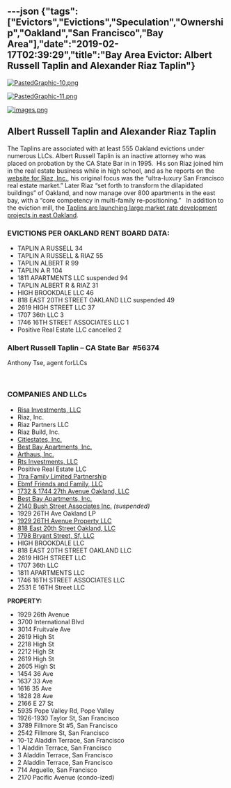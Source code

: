 ---json
{"tags":["Evictors","Evictions","Speculation","Ownership","Oakland","San Francisco","Bay Area"],"date":"2019-02-17T02:39:29","title":"Bay Area Evictor: Albert Russell Taplin and Alexander Riaz Taplin"}
---

[![PastedGraphic-10.png](/assets/uploads/PastedGraphic-10.png)](https://images.squarespace-cdn.com/content/v1/52b7d7a6e4b0b3e376ac8ea2/1472521658250-U2OOD8VDA7QLNIWKLLQC/ke17ZwdGBToddI8pDm48kNvA5MgqoW-G5xwSK-if0-1Zw-zPPgdn4jUwVcJE1ZvWhcwhEtWJXoshNdA9f1qD7esRAHmdXdveR1--lCDQNB6-cDfoOxL5dirzvxYrDudtkvKPFUoSR9FOW_49xhQZdA/PastedGraphic-10.png) 

[![PastedGraphic-11.png](/assets/uploads/PastedGraphic-11.png)](https://images.squarespace-cdn.com/content/v1/52b7d7a6e4b0b3e376ac8ea2/1472521676497-HPXUC7CN6F6MGPYGJNRY/ke17ZwdGBToddI8pDm48kPdTF68SmnwLaW07tdxX4m1Zw-zPPgdn4jUwVcJE1ZvWhcwhEtWJXoshNdA9f1qD7R6SWOyAW0y1cpSTASaRj-xJZq5smdwPZhN4PnwUC5m4zwcXKRxCPY5ybjTBrCpigQ/PastedGraphic-11.png) 

[![images.png](/assets/uploads/images.png)](https://images.squarespace-cdn.com/content/v1/52b7d7a6e4b0b3e376ac8ea2/1472522279819-OI7OH4VJH6DPGEC5M306/ke17ZwdGBToddI8pDm48kLCkzFEu1VSCTlhXoyjv7wTlfiSMXz2YNBs8ylwAJx2qrCLSIWAQvdC7iWmC9HNtRb0ErjocdasWZHwe6lTdRAAKXFWv8L_bqg_OGeJDxBCP06-vw_JOn2hUbkBqeZ_HaQ/images.png) 

**Albert Russell Taplin and Alexander Riaz Taplin**
---------------------------------------------------

The Taplins are associated with at least 555 Oakland evictions under numerous LLCs. Albert Russell Taplin is an inactive attorney who was placed on probation by the CA State Bar in in 1995.  His son Riaz joined him in the real estate business while in high school, and as he reports on the [website for Riaz, Inc.](http://www.riazcapital.com/team/), his original focus was the “ultra-luxury San Francisco real estate market.” Later Riaz “set forth to transform the dilapidated buildings” of Oakland, and now manage over 800 apartments in the east bay, with a “core competency in multi-family re-positioning.”   In addition to the eviction mill, the [Taplins are launching large market rate development projects in east Oakland](http://www.bizjournals.com/sanfrancisco/blog/real-estate/2015/09/luxury-condo-developer-heads-to-east-oakland.html).

### **EVICTIONS PER OAKLAND RENT BOARD DATA**:

*   TAPLIN A RUSSELL   34
*   TAPLIN A RUSSELL & RIAZ  55
*   TAPLIN ALBERT R   99
*   TAPLIN A R  104
*   1811 APARTMENTS LLC suspended 94
*   TAPLIN ALBERT R & RIAZ  31
*   HIGH BROOKDALE LLC  46
*   818 EAST 20TH STREET OAKLAND LLC suspended 49
*   2619 HIGH STREET LLC  37
*   1707 36th LLC 3
*   1746 16TH STREET ASSOCIATES LLC  1
*   Positive Real Estate LLC cancelled 2   

### Albert Russell Taplin – CA State Bar  #56374

Anthony Tse, agent forLLCs  

 

### **COMPANIES AND LLCs**

*   [Risa Investments, LLC](https://www.corporationwiki.com/California/Oakland/risa-investments-llc/67221343.aspx)
*   Riaz, Inc.
*   Riaz Partners LLC
*   Riaz Build, Inc.
*   [Citiestates, Inc.](https://www.corporationwiki.com/California/San-Francisco/citiestates-inc/40465661.aspx)
*   [Best Bay Apartments, Inc.](https://www.corporationwiki.com/California/San-Francisco/best-bay-apartments-inc/45400277.aspx)[](https://www.corporationwiki.com/California/Oakland/risa-investments-llc/67221343.aspx)
*   [Arthaus, Inc.](https://www.corporationwiki.com/California/Century-City/arthaus-inc/67091945.aspx)[](https://www.corporationwiki.com/California/Los-Angeles/rts-investments-llc/103442692.aspx)
*   [Rts Investments, LLC](https://www.corporationwiki.com/California/Los-Angeles/rts-investments-llc/103442692.aspx)
*   Positive Real Estate LLC
*   [Ttra Family Limited Partnership](https://www.corporationwiki.com/California/Oakland/ttra-family-limited-partnership/108851356.aspx)
*   [Ebmf Friends and Family, LLC](http:///h)
*   [1732 & 1744 27th Avenue Oakland, LLC](https://www.corporationwiki.com/California/San-Francisco/1732-1744-27th-avenue-oakland-llc/47674720.aspx)
*   [Best Bay Apartments, Inc.](https://www.corporationwiki.com/California/San-Francisco/best-bay-apartments-inc/45400277.aspx)
*   [2140 Bush Street Associates Inc.](https://www.corporationwiki.com/California/San-Francisco/2140-bush-street-associates-inc/40935638.aspx) _(suspended)_
*   1929 26TH Ave Oakland LP
*   [1929 26TH Avenue Property LLC](http://www.propertyshark.com/mason/Owners/mainreport.html?full_name=1929%2026TH%20Avenue%20Property%20LLC)
*   [818 East 20th Street Oakland, LLC](https://www.corporationwiki.com/California/San-Francisco/818-east-20th-street-oakland-llc/47564010.aspx)
*   [1798 Bryant Street, Sf, LLC](https://www.corporationwiki.com/p/2j9y7z/1798-bryant-street-sf-llc)
*   HIGH BROOKDALE LLC 
*   818 EAST 20TH STREET OAKLAND LLC 
*   2619 HIGH STREET LLC  
*   1707 36th LLC 
*   1811 APARTMENTS LLC 
*   1746 16TH STREET ASSOCIATES LLC 
*   2531 E 16TH Street LLC

**PROPERTY:**

*   1929 26th Avenue 
*   3700 International Blvd
*   3014 Fruitvale Ave
*   2619 High St
*   2218 High St
*   2212 High St
*   2619 High St
*   2605 High St
*   1454 36 Ave
*   1637 33 Ave
*   1616 35 Ave 
*   1828 28 Ave 
*   2166 E 27 St      
*   5935 Pope Valley Rd, Pope Valley
*   1926-1930 Taylor St, San Francisco
*   3789 Fillmore St #5, San Francisco
*   2542 Fillmore St, San Francisco
*   10-12 Aladdin Terrace, San Francisco
*   1 Aladdin Terrace, San Francisco
*   3 Aladdin Terrace, San Francisco
*   2 Aladdin Terrace, San Francisco
*   714 Arguello, San Francisco
*   2170 Pacific Avenue (condo-ized)